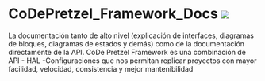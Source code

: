 # CoDePretzel_Framework_Docs ![](https://readthedocs.org/projects/code-pretzel-framework/badge/?version=latest)

La documentación tanto de alto nivel (explicación de interfaces, diagramas de bloques, diagramas de estados y demás) como de la documentación directamente de la API. CoDe Pretzel Framework es una combinación de API - HAL -Configuraciones que nos permitan replicar proyectos con mayor facilidad, velocidad, consistencia y mejor mantenibilidad

